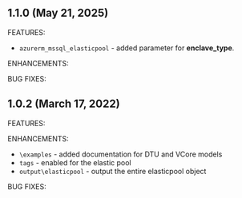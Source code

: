 ## 1.1.0 (May 21, 2025)

FEATURES:
* `azurerm_mssql_elasticpool` - added parameter for **enclave_type**.

ENHANCEMENTS:

BUG FIXES:

## 1.0.2 (March 17, 2022)

FEATURES:

ENHANCEMENTS:
* `\examples` - added documentation for DTU and VCore models
* `tags` - enabled for the elastic pool
* `output\elasticpool` - output the entire elasticpool object

BUG FIXES:
